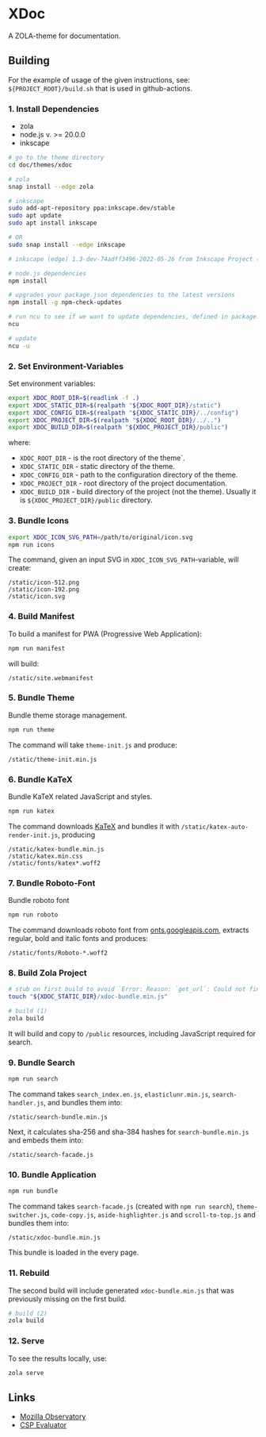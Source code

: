 # XDoc

A ZOLA-theme for documentation.

## Building

For the example of usage of the given instructions, see: `${PROJECT_ROOT}/build.sh` that is used in github-actions.

### 1. Install Dependencies

- zola
- node.js v. >= 20.0.0
- inkscape

```bash
# go to the theme directory
cd doc/themes/xdoc

# zola
snap install --edge zola

# inkscape
sudo add-apt-repository ppa:inkscape.dev/stable
sudo apt update
sudo apt install inkscape

# OR
sudo snap install --edge inkscape

# inkscape (edge) 1.3-dev-74adff3496-2022-05-26 from Inkscape Project (inkscape✓) installed

# node.js dependencies
npm install

# upgrades your package.json dependencies to the latest versions
npm install -g npm-check-updates

# run ncu to see if we want to update dependencies, defined in package.json
ncu

# update
ncu -u
```

### 2. Set Environment-Variables

Set environment variables:

```bash
export XDOC_ROOT_DIR=$(readlink -f .)
export XDOC_STATIC_DIR=$(realpath "${XDOC_ROOT_DIR}/static")
export XDOC_CONFIG_DIR=$(realpath "${XDOC_STATIC_DIR}/../config")
export XDOC_PROJECT_DIR=$(realpath "${XDOC_ROOT_DIR}/../..")
export XDOC_BUILD_DIR=$(realpath "${XDOC_PROJECT_DIR}/public")
```

where:

- `XDOC_ROOT_DIR` - is the root directory of the theme`.
- `XDOC_STATIC_DIR` - static directory of the theme.
- `XDOC_CONFIG_DIR` - path to the configuration directory of the theme.
- `XDOC_PROJECT_DIR` - root directory of the project documentation.
- `XDOC_BUILD_DIR` - build directory of the project (not the theme). Usually it is `${XDOC_PROJECT_DIR}/public` directory.

### 3. Bundle Icons

```bash
export XDOC_ICON_SVG_PATH=/path/to/original/icon.svg
npm run icons
```

The command, given an input SVG in `XDOC_ICON_SVG_PATH`-variable, will create:

```text
/static/icon-512.png
/static/icon-192.png
/static/icon.svg
```

### 4. Build Manifest

To build a manifest for PWA (Progressive Web Application):

```bash
npm run manifest
```

will build:

```text
/static/site.webmanifest
```

### 5. Bundle Theme

Bundle theme storage management.

```bash
npm run theme
```

The command will take `theme-init.js` and produce:

```text
/static/theme-init.min.js
```

### 6. Bundle KaTeX

Bundle KaTeX related JavaScript and styles.

```bash
npm run katex
```

The command downloads [KaTeX](https://github.com/KaTeX/) and bundles it with `/static/katex-auto-render-init.js`, producing

```text
/static/katex-bundle.min.js
/static/katex.min.css
/static/fonts/katex*.woff2
```

### 7. Bundle Roboto-Font

Bundle roboto font

```bash
npm run roboto
```

The command downloads roboto font from [onts.googleapis.com](https://fonts.googleapis.com), extracts regular, bold and italic fonts and produces:

```
/static/fonts/Roboto-*.woff2
```

### 8. Build Zola Project

```bash
# stub on first build to avoid `Error: Reason: `get_url`: Could not find or open file xdoc-bundle.min.js`
touch "${XDOC_STATIC_DIR}/xdoc-bundle.min.js"

# build (1)
zola build
```

It will build and copy to `/public` resources, including JavaScript required for search.

### 9. Bundle Search

```bash
npm run search
```

The command takes `search_index.en.js`, `elasticlunr.min.js`, `search-handler.js`, and bundles them into:

```text
/static/search-bundle.min.js
```

Next, it calculates sha-256 and sha-384 hashes for `search-bundle.min.js` and embeds them into:

```text
/static/search-facade.js
```

### 10. Bundle Application

```bash
npm run bundle
```

The command takes `search-facade.js` (created with `npm run search`), `theme-switcher.js`, `code-copy.js`, `aside-highlighter.js` and `scroll-to-top.js` and bundles them into:

```text
/static/xdoc-bundle.min.js
```

This bundle is loaded in the every page.

### 11. Rebuild

The second build will include generated `xdoc-bundle.min.js` that was previously missing on the first build.

```bash
# build (2)
zola build
```

### 12. Serve

To see the results locally, use:

```bash
zola serve
```

## Links

- [Mozilla Observatory ](https://observatory.mozilla.org/)
- [CSP Evaluator](https://csp-evaluator.withgoogle.com/)
